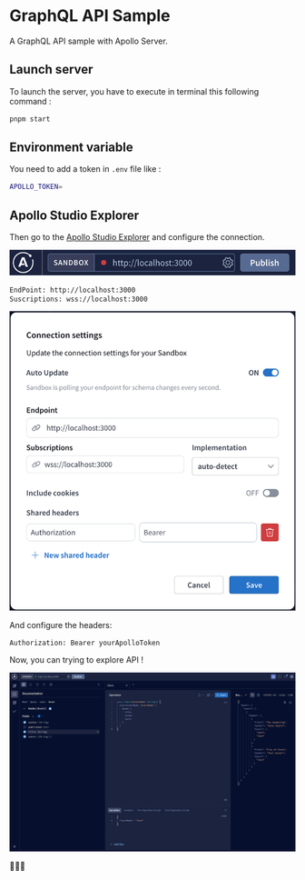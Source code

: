 # GraphQL API Sample

A GraphQL API sample with Apollo Server.

## Launch server
To launch the server, you have to execute in terminal this following command :

```bash
pnpm start
```

## Environment variable
You need to add a token in `.env` file like :

```bash
APOLLO_TOKEN=
```

## Apollo Studio Explorer
Then go to the [Apollo Studio Explorer](https://studio.apollographql.com/sandbox/explorer) and configure the connection.

![Apollo Sandbox URL](apollo-sandbox.png)

````
EndPoint: http://localhost:3000
Suscriptions: wss://localhost:3000
````

![Config](config.png)

And configure the headers:
````
Authorization: Bearer yourApolloToken
````

Now, you can trying to explore API !

![Apollo Sandbox Explorer](Apollo-Sandbox-Explorer.png)

👨🏽‍💻